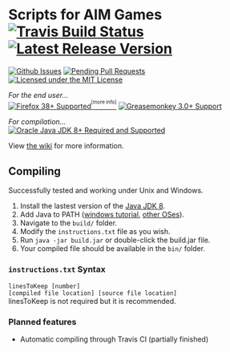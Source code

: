 # Scripts for AIM Games [![Travis Build Status](https://travis-ci.org/HulaSamsquanch/aimgames.svg?branch=master)](https://travis-ci.org/HulaSamsquanch/aimgames) [![Latest Release Version](https://img.shields.io/github/release/HulaSamsquanch/aimgames.svg)](https://github.com/HulaSamsquanch/aimgames/releases/latest)
[![Github Issues](http://githubbadges.herokuapp.com/HulaSamsquanch/aimgames/issues.svg)](https://github.com/HulaSamsquanch/aimgames/issues) [![Pending Pull Requests](http://githubbadges.herokuapp.com/HulaSamsquanch/aimgames/pulls.svg)](https://github.com/HulaSamsquanch/aimgames/pulls)
[![Licensed under the MIT License](https://img.shields.io/badge/license-MIT-blue.svg)](LICENSE.md)

_For the end user..._  
[![Firefox 38+ Supported](https://img.shields.io/badge/firefox-38%2B-orange.svg)](https://www.mozilla.org/firefox/new/)[<sup><sup>[more info]</sup></sup>](https://github.com/HulaSamsquanch/aimgames/wiki/Chromium-support) [![Greasemonkey 3.0+ Support](https://img.shields.io/badge/greasemonkey-3.0%2B-yellow.svg)](http://www.greasespot.net/)

_For compilation..._  
[![Oracle Java JDK 8+ Required and Supported](https://img.shields.io/badge/java-JDK_8-ff69b4.svg)](http://www.oracle.com/technetwork/java/javase/downloads/jdk8-downloads-2133151.html)

View [the wiki](https://github.com/HulaSamsquanch/aimgames/wiki/) for more information.

## Compiling
Successfully tested and working under Unix and Windows.

1. Install the lastest version of the [Java JDK 8](http://www.oracle.com/technetwork/java/javase/downloads/jdk8-downloads-2133151.html).
2. Add Java to PATH ([windows tutorial](http://www.kingluddite.com/tools/how-do-i-add-java-to-my-windows-path), [other OSes](https://www.java.com/en/download/help/path.xml)).
3. Navigate to the `build/` folder.
4. Modify the `instructions.txt` file as you wish.
5. Run `java -jar build.jar` or double-click the build.jar file.
6. Your compiled file should be available in the `bin/` folder.

### `instructions.txt` Syntax
`linesToKeep [number]`  
`[compiled file location] [source file location]`  
linesToKeep is not required but it is recommended.

### Planned features
- Automatic compiling through Travis CI (partially finished)
